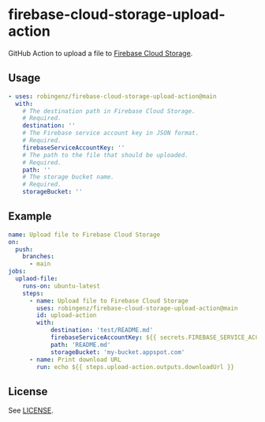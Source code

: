 # firebase-cloud-storage-upload-action

GitHub Action to upload a file to [Firebase Cloud Storage](https://firebase.google.com/products/storage).

## Usage

```yaml
- uses: robingenz/firebase-cloud-storage-upload-action@main
  with:
    # The destination path in Firebase Cloud Storage.
    # Required.
    destination: ''
    # The Firebase service account key in JSON format.
    # Required.
    firebaseServiceAccountKey: ''
    # The path to the file that should be uploaded.
    # Required.
    path: ''
    # The storage bucket name.
    # Required.
    storageBucket: ''
```

## Example

```yaml
name: Upload file to Firebase Cloud Storage
on:
  push:
    branches:
      - main
jobs:
  uplaod-file:
    runs-on: ubuntu-latest
    steps:
      - name: Upload file to Firebase Cloud Storage
        uses: robingenz/firebase-cloud-storage-upload-action@main
        id: upload-action
        with:
            destination: 'test/README.md'
            firebaseServiceAccountKey: ${{ secrets.FIREBASE_SERVICE_ACCOUNT_KEY }}
            path: 'README.md'
            storageBucket: 'my-bucket.appspot.com'
      - name: Print download URL
        run: echo ${{ steps.upload-action.outputs.downloadUrl }}
```

## License

See [LICENSE](./LICENSE).

[^1]: This project is not affiliated with, endorsed by, sponsored by, or approved by Google LLC or any of their affiliates or subsidiaries. 
